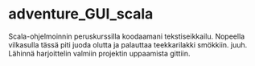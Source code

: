 # adventure_GUI_scala
Scala-ohjelmoinnin peruskurssilla koodaamani tekstiseikkailu. Nopeella vilkasulla tässä piti juoda olutta ja palauttaa teekkarilakki smökkiin. juuh. Lähinnä harjoittelin valmiin projektin uppaamista gittiin.

